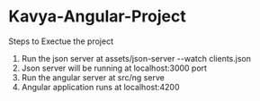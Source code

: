 # Kavya-Angular-Project
Steps to Exectue the project
1. Run the json server at assets/json-server --watch clients.json
2. Json server will be running at localhost:3000 port
3. Run the angular server at src/ng serve 
4. Angular application runs at localhost:4200 

